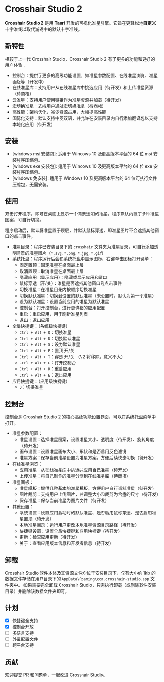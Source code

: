 # Crosshair Studio 2

**Crosshair Studio 2** 是用 **Tauri** 开发的可视化准星引擎。它旨在更轻松地**自定义**十字准线以取代游戏中的默认十字准线。

## 新特性

相较于上一代 Crosshair Studio，Crosshair Studio 2 有了更多的功能和更好的用户体验：

- 控制台：提供了更多的高级功能设置，如准星参数配置、在线准星浏览、准星画板等（开发中）
- 在线准星库：支持用户从在线准星库中挑选应用（待开发）和上传准星资源（待商榷）
- 云准星：支持用户使用链接作为准星资源并加载（待开发）
- 宏切换准星：支持用户通过宏切换准星（待商榷）
- 高性能：架构优化，减少资源占用，大幅提高性能
- 国际化支持：默认支持中英双语，并允许在安装目录内自行添加翻译包以支持本地化应用（待开发）

## 安装

- [windows msi 安装包]: 适用于 Windows 10 及更高版本平台的 64 位 msi 安装程序压缩包。
- [windows exe 安装包]: 适用于 Windows 10 及更高版本平台的 64 位 exe 安装程序压缩包。
- [windows 免安装]: 适用于 Windows 10 及更高版本平台的 64 位可执行文件压缩包，无需安装。

[windows msi安装包]: https://github.com/Evanpatchouli/crosshair-studio/releases/download/v1.0.0/Crosshair.Studio_1.0.0_x64_windows_10_msi.zip
[windows exe安装包]: https://github.com/Evanpatchouli/crosshair-studio/releases/download/v1.0.0/Crosshair.Studio_1.0.0_x64_windows_10_setup.zip
[windows 绿色免安装]: https://github.com/Evanpatchouli/crosshair-studio/releases/download/v1.0.0/Crosshair.Studio_1.0.0_x64_windows_10_portable.zip

## 使用

双击打开程序，即可在桌面上显示一个背景透明的准星。程序默认内置了多种准星图案，可自行切换。

程序启动后，默认将准星置于顶层，并默认鼠标穿透，即准星图片不会遮挡其他窗口的点击事件。

- 准星目录：程序已安装目录下的 `crosshair` 文件夹为准星目录，可自行添加透明背景的准星图片（`*.svg`, `*.png`. `*.jpg`, `*.gif`）
- 系统托盘：程序运行后会在系统托盘中显示图标，右键单击图标打开菜单：
  - 固定置顶：固定准星在桌面最上层
  - 取消置顶：取消准星在桌面最上层
  - 隐藏应用（显示应用）：隐藏或显示应用和窗口
  - 鼠标穿透（开/关）：准星是否遮挡其他窗口的点击事件
  - 切换准星：在准星目录内按顺序切换准星
  - 切换默认准星：切换到设置的默认准星（未设置时，默认为第一个准星）
  - 设为默认准星：设置当前应用的准星为默认准星
  - 控制台：打开控制台，进行更详细的应用配置
  - 重启：重启应用，用于刷新准星列表
  - 退出：退出应用
- 全局快捷键：（系统级快捷键）
  - `Ctrl + Alt + Q`：切换准星
  - `Ctrl + Alt + D`：切换默认准星
  - `Ctrl + Alt + S`：设为默认准星
  - `Ctrl + Alt + P`：置顶 开/关
  - `Ctrl + Alt + T`：穿透 开/关 （V2 将移除，意义不大）
  - `Ctrl + Alt + C`：打开控制台
  - `Ctrl + Alt + R`：重启应用
  - `Ctrl + Alt + E`：退出应用
- 应用快捷键：（应用级快捷键）
  - `Q`：切换准星

## 控制台

控制台是 Crosshair Studio 2 的核心高级功能设置界面，可以在系统托盘菜单中打开。

- 准星参数配置：
  - 准星设置：选择准星图案，设置准星大小、透明度（待开发）、旋转角度（待开发）
  - 画布设置：设置准星画布大小、形状和是否启用反色滤镜
  - 准星方案：保存当前准星设置为准星方案，方便后续快速切换（待开发）
- 在线准星浏览：
  - 应用准星：从在线准星库中挑选并应用自己准星（待开发）
  - 上传准星：将自己制作的准星分享到在线准星库（待商榷）
- 准星画板：
  - 准星模板：提供几种基本的准星模板，方便用户自行调制准星（待开发）
  - 图片裁剪：支持用户上传图片，并调整大小和裁剪为合适的尺寸（待开发）
  - 保存准星：保存当前准星为图片文件（待开发）
- 其他设置：
  - 系统设置：设置应用启动时的默认准星、是否启用鼠标穿透、是否启用准星置顶（待开发）
  - 本地准星目录：运行用户更改本地准星资源目录路径（待开发）
  - 快捷键设置：设置全局快捷键和应用快捷键（待开发）
  - 更新：检查应用更新（待开发）
  - 关于：查看应用版本信息和开发者信息（待开发）

## 卸载

Crosshair Studio 软件本体及其资源文件均位于安装目录下，仅有大小约 1kb 的数据文件存储在用户目录下的 `AppData\Roaming\com.crosshair-studio.app` 文件夹中。
如果需要完全卸载 Crosshair Studio，只需执行卸载（或删除软件安装目录）并删除该数据文件夹即可。

## 计划

- [x] 快捷键全支持
- [x] 控制台开放
- [ ] 多语言支持
- [ ] 外置配置文件
- [ ] 跨平台支持

## 贡献

欢迎提交 PR 和问题单，一起改进 Crosshair Studio。
